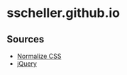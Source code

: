 # sscheller.github.io

## Sources
* [Normalize CSS](https://necolas.github.io/normalize.css/)
* [jQuery](https://jquery.com/)


